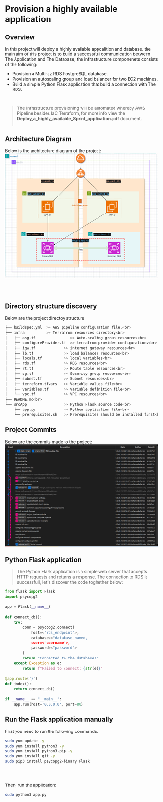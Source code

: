 # Provision a highly available application

## Overview
In this project will deploy a highly available appcalition and database. the main aim of this project is to build a successfull communication between The Application and The Database; the infrastructure componenets consists of the following:
- Provision a Multi-az RDS PostgreSQL database.
- Provision an autoscaling group and load balancer for two EC2 machines.
- Build a simple Python Flask application that build a connection with The RDS.
<br> 

> The Infrastructure provisioning will be automated whereby AWS Pipeline besides IaC Terraform, for more info view the **Deploy_a_highly_available_Sprint_application.pdf** document.<br><br>

## Architecture Diagram
Below is the architecture diagram of the project:
![Architecture Diagram](./Architecture%20Diagram.drawio.png)

<br><br>


## Directory structure discovery
Below are the project directoy structure<br>

```bash
├── buildspec.yml  >> AWS pipeline configuration file.<br>
├── infra          >> Terrafrom resources directory<br>
│   ├── asg.tf                >> Auto-scaling group resources<br>
│   ├── configureProvider.tf  >> terrafrom provider configurations<br>
│   ├── igw.tf             >> internet gateway resources<br>
│   ├── lb.tf              >> load balancer resources<br>
│   ├── locals.tf          >> local variables<br>
│   ├── rds.tf             >> RDS resources<br>
│   ├── rt.tf              >> Route table resources<br>
│   ├── sg.tf              >> Security group resources<br>
│   ├── subnet.tf          >> Subnet resources<br>
│   ├── terraform.tfvars   >> Variable values file<br>
│   ├── variables.tf       >> Variable definition file<br>
│   └── vpc.tf             >> VPC resources<br>
├── README.md<br>
└── srcApp                 >> Python Flask source code<br>
    ├── app.py             >> Python application file<br>
    └── prerequisites.sh   >> Prerequisites should be installed first<br>
```

## Project Commits
Below are the commits made to the project:
![Architecture Diagram](./project_commits.png)

## Python Flask application

> The Python Flask application is a simple web server that accepts HTTP requests and returns a response. The connection to RDS is successfull, let's discover the code toghether below:

```Python
from flask import Flask
import psycopg2

app = Flask(__name__)

def connect_db():
    try:
        conn = psycopg2.connect(
            host=<"rds_endpoint">,
            database=<"database_name>,  
            user=<"username">,      
            password=<"password"> 
        )
        return "Connected to the database!"
    except Exception as e:
        return f"Failed to connect: {str(e)}"

@app.route('/')
def index():
    return connect_db()

if __name__ == "__main__":
    app.run(host='0.0.0.0', port=80)

```

## Run the Flask application manually
First you need to run the following commands:<br>
```bash
sudo yum update -y
sudo yum install python3 -y
sudo yum install python3-pip -y
sudo yum install git -y
sudo pip3 install psycopg2-binary Flask
```
<br><br>

Then, run the application:
```bash
sudo python3 app.py
```